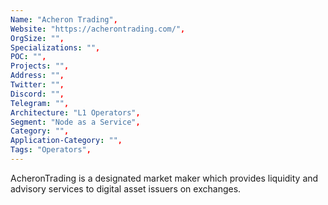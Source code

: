 ```yaml
--- 
Name: "Acheron Trading", 
Website: "https://acherontrading.com/", 
OrgSize: "",
Specializations: "",
POC: "",
Projects: "",
Address: "",
Twitter: "", 
Discord: "",
Telegram: "",
Architecture: "L1 Operators",
Segment: "Node as a Service",
Category: "",
Application-Category: "",
Tags: "Operators",
--- 
```

<!--lang:en--> 
AcheronTrading is a designated market maker which provides liquidity and advisory services to digital asset issuers on exchanges.
<!--lang:es--] 
AcheronTrading es un creador de mercado designado que proporciona liquidez y servicios de asesoramiento a emisores de activos digitales en bolsas.
<!--lang:de--] 
AcheronTrading ist ein designierter Market Maker, der Liquiditäts- und Beratungsdienste für Emittenten digitaler Vermögenswerte an Börsen bereitstellt.
<!--lang:fr--] 
AcheronTrading est un teneur de marché désigné qui fournit des services de liquidité et de conseil aux émetteurs d'actifs numériques sur les bourses.
<!--lang:pl--] 
AcheronTrading jest wyznaczonym animatorem rynku, który zapewnia płynność i usługi doradcze emitentom aktywów cyfrowych na giełdach.
<!--lang:uk--] 
AcheronTrading є призначеним маркет-мейкером, який надає ліквідність і консультаційні послуги емітентам цифрових активів на біржах.
[!--lang:*--> 
